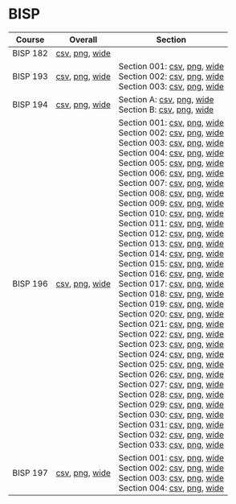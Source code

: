 # BISP

| Course | Overall | Section |
| ------ | ------- | ------- |
| BISP 182 | [csv](https://github.com/UCSD-Historical-Enrollment-Data/2023Fall/blob/main/overall/BISP%20182.csv), [png](https://raw.githubusercontent.com/UCSD-Historical-Enrollment-Data/2023Fall/main/plot_overall/BISP%20182.png), [wide](https://raw.githubusercontent.com/UCSD-Historical-Enrollment-Data/2023Fall/main/plot_overall_wide/BISP%20182.png) |  |
| BISP 193 | [csv](https://github.com/UCSD-Historical-Enrollment-Data/2023Fall/blob/main/overall/BISP%20193.csv), [png](https://raw.githubusercontent.com/UCSD-Historical-Enrollment-Data/2023Fall/main/plot_overall/BISP%20193.png), [wide](https://raw.githubusercontent.com/UCSD-Historical-Enrollment-Data/2023Fall/main/plot_overall_wide/BISP%20193.png) | Section 001: [csv](https://github.com/UCSD-Historical-Enrollment-Data/2023Fall/blob/main/section/BISP%20193_001.csv), [png](https://raw.githubusercontent.com/UCSD-Historical-Enrollment-Data/2023Fall/main/plot_section/BISP%20193_001.png), [wide](https://raw.githubusercontent.com/UCSD-Historical-Enrollment-Data/2023Fall/main/plot_section_wide/BISP%20193_001.png)<br>Section 002: [csv](https://github.com/UCSD-Historical-Enrollment-Data/2023Fall/blob/main/section/BISP%20193_002.csv), [png](https://raw.githubusercontent.com/UCSD-Historical-Enrollment-Data/2023Fall/main/plot_section/BISP%20193_002.png), [wide](https://raw.githubusercontent.com/UCSD-Historical-Enrollment-Data/2023Fall/main/plot_section_wide/BISP%20193_002.png)<br>Section 003: [csv](https://github.com/UCSD-Historical-Enrollment-Data/2023Fall/blob/main/section/BISP%20193_003.csv), [png](https://raw.githubusercontent.com/UCSD-Historical-Enrollment-Data/2023Fall/main/plot_section/BISP%20193_003.png), [wide](https://raw.githubusercontent.com/UCSD-Historical-Enrollment-Data/2023Fall/main/plot_section_wide/BISP%20193_003.png) |
| BISP 194 | [csv](https://github.com/UCSD-Historical-Enrollment-Data/2023Fall/blob/main/overall/BISP%20194.csv), [png](https://raw.githubusercontent.com/UCSD-Historical-Enrollment-Data/2023Fall/main/plot_overall/BISP%20194.png), [wide](https://raw.githubusercontent.com/UCSD-Historical-Enrollment-Data/2023Fall/main/plot_overall_wide/BISP%20194.png) | Section A: [csv](https://github.com/UCSD-Historical-Enrollment-Data/2023Fall/blob/main/section/BISP%20194_A.csv), [png](https://raw.githubusercontent.com/UCSD-Historical-Enrollment-Data/2023Fall/main/plot_section/BISP%20194_A.png), [wide](https://raw.githubusercontent.com/UCSD-Historical-Enrollment-Data/2023Fall/main/plot_section_wide/BISP%20194_A.png)<br>Section B: [csv](https://github.com/UCSD-Historical-Enrollment-Data/2023Fall/blob/main/section/BISP%20194_B.csv), [png](https://raw.githubusercontent.com/UCSD-Historical-Enrollment-Data/2023Fall/main/plot_section/BISP%20194_B.png), [wide](https://raw.githubusercontent.com/UCSD-Historical-Enrollment-Data/2023Fall/main/plot_section_wide/BISP%20194_B.png) |
| BISP 196 | [csv](https://github.com/UCSD-Historical-Enrollment-Data/2023Fall/blob/main/overall/BISP%20196.csv), [png](https://raw.githubusercontent.com/UCSD-Historical-Enrollment-Data/2023Fall/main/plot_overall/BISP%20196.png), [wide](https://raw.githubusercontent.com/UCSD-Historical-Enrollment-Data/2023Fall/main/plot_overall_wide/BISP%20196.png) | Section 001: [csv](https://github.com/UCSD-Historical-Enrollment-Data/2023Fall/blob/main/section/BISP%20196_001.csv), [png](https://raw.githubusercontent.com/UCSD-Historical-Enrollment-Data/2023Fall/main/plot_section/BISP%20196_001.png), [wide](https://raw.githubusercontent.com/UCSD-Historical-Enrollment-Data/2023Fall/main/plot_section_wide/BISP%20196_001.png)<br>Section 002: [csv](https://github.com/UCSD-Historical-Enrollment-Data/2023Fall/blob/main/section/BISP%20196_002.csv), [png](https://raw.githubusercontent.com/UCSD-Historical-Enrollment-Data/2023Fall/main/plot_section/BISP%20196_002.png), [wide](https://raw.githubusercontent.com/UCSD-Historical-Enrollment-Data/2023Fall/main/plot_section_wide/BISP%20196_002.png)<br>Section 003: [csv](https://github.com/UCSD-Historical-Enrollment-Data/2023Fall/blob/main/section/BISP%20196_003.csv), [png](https://raw.githubusercontent.com/UCSD-Historical-Enrollment-Data/2023Fall/main/plot_section/BISP%20196_003.png), [wide](https://raw.githubusercontent.com/UCSD-Historical-Enrollment-Data/2023Fall/main/plot_section_wide/BISP%20196_003.png)<br>Section 004: [csv](https://github.com/UCSD-Historical-Enrollment-Data/2023Fall/blob/main/section/BISP%20196_004.csv), [png](https://raw.githubusercontent.com/UCSD-Historical-Enrollment-Data/2023Fall/main/plot_section/BISP%20196_004.png), [wide](https://raw.githubusercontent.com/UCSD-Historical-Enrollment-Data/2023Fall/main/plot_section_wide/BISP%20196_004.png)<br>Section 005: [csv](https://github.com/UCSD-Historical-Enrollment-Data/2023Fall/blob/main/section/BISP%20196_005.csv), [png](https://raw.githubusercontent.com/UCSD-Historical-Enrollment-Data/2023Fall/main/plot_section/BISP%20196_005.png), [wide](https://raw.githubusercontent.com/UCSD-Historical-Enrollment-Data/2023Fall/main/plot_section_wide/BISP%20196_005.png)<br>Section 006: [csv](https://github.com/UCSD-Historical-Enrollment-Data/2023Fall/blob/main/section/BISP%20196_006.csv), [png](https://raw.githubusercontent.com/UCSD-Historical-Enrollment-Data/2023Fall/main/plot_section/BISP%20196_006.png), [wide](https://raw.githubusercontent.com/UCSD-Historical-Enrollment-Data/2023Fall/main/plot_section_wide/BISP%20196_006.png)<br>Section 007: [csv](https://github.com/UCSD-Historical-Enrollment-Data/2023Fall/blob/main/section/BISP%20196_007.csv), [png](https://raw.githubusercontent.com/UCSD-Historical-Enrollment-Data/2023Fall/main/plot_section/BISP%20196_007.png), [wide](https://raw.githubusercontent.com/UCSD-Historical-Enrollment-Data/2023Fall/main/plot_section_wide/BISP%20196_007.png)<br>Section 008: [csv](https://github.com/UCSD-Historical-Enrollment-Data/2023Fall/blob/main/section/BISP%20196_008.csv), [png](https://raw.githubusercontent.com/UCSD-Historical-Enrollment-Data/2023Fall/main/plot_section/BISP%20196_008.png), [wide](https://raw.githubusercontent.com/UCSD-Historical-Enrollment-Data/2023Fall/main/plot_section_wide/BISP%20196_008.png)<br>Section 009: [csv](https://github.com/UCSD-Historical-Enrollment-Data/2023Fall/blob/main/section/BISP%20196_009.csv), [png](https://raw.githubusercontent.com/UCSD-Historical-Enrollment-Data/2023Fall/main/plot_section/BISP%20196_009.png), [wide](https://raw.githubusercontent.com/UCSD-Historical-Enrollment-Data/2023Fall/main/plot_section_wide/BISP%20196_009.png)<br>Section 010: [csv](https://github.com/UCSD-Historical-Enrollment-Data/2023Fall/blob/main/section/BISP%20196_010.csv), [png](https://raw.githubusercontent.com/UCSD-Historical-Enrollment-Data/2023Fall/main/plot_section/BISP%20196_010.png), [wide](https://raw.githubusercontent.com/UCSD-Historical-Enrollment-Data/2023Fall/main/plot_section_wide/BISP%20196_010.png)<br>Section 011: [csv](https://github.com/UCSD-Historical-Enrollment-Data/2023Fall/blob/main/section/BISP%20196_011.csv), [png](https://raw.githubusercontent.com/UCSD-Historical-Enrollment-Data/2023Fall/main/plot_section/BISP%20196_011.png), [wide](https://raw.githubusercontent.com/UCSD-Historical-Enrollment-Data/2023Fall/main/plot_section_wide/BISP%20196_011.png)<br>Section 012: [csv](https://github.com/UCSD-Historical-Enrollment-Data/2023Fall/blob/main/section/BISP%20196_012.csv), [png](https://raw.githubusercontent.com/UCSD-Historical-Enrollment-Data/2023Fall/main/plot_section/BISP%20196_012.png), [wide](https://raw.githubusercontent.com/UCSD-Historical-Enrollment-Data/2023Fall/main/plot_section_wide/BISP%20196_012.png)<br>Section 013: [csv](https://github.com/UCSD-Historical-Enrollment-Data/2023Fall/blob/main/section/BISP%20196_013.csv), [png](https://raw.githubusercontent.com/UCSD-Historical-Enrollment-Data/2023Fall/main/plot_section/BISP%20196_013.png), [wide](https://raw.githubusercontent.com/UCSD-Historical-Enrollment-Data/2023Fall/main/plot_section_wide/BISP%20196_013.png)<br>Section 014: [csv](https://github.com/UCSD-Historical-Enrollment-Data/2023Fall/blob/main/section/BISP%20196_014.csv), [png](https://raw.githubusercontent.com/UCSD-Historical-Enrollment-Data/2023Fall/main/plot_section/BISP%20196_014.png), [wide](https://raw.githubusercontent.com/UCSD-Historical-Enrollment-Data/2023Fall/main/plot_section_wide/BISP%20196_014.png)<br>Section 015: [csv](https://github.com/UCSD-Historical-Enrollment-Data/2023Fall/blob/main/section/BISP%20196_015.csv), [png](https://raw.githubusercontent.com/UCSD-Historical-Enrollment-Data/2023Fall/main/plot_section/BISP%20196_015.png), [wide](https://raw.githubusercontent.com/UCSD-Historical-Enrollment-Data/2023Fall/main/plot_section_wide/BISP%20196_015.png)<br>Section 016: [csv](https://github.com/UCSD-Historical-Enrollment-Data/2023Fall/blob/main/section/BISP%20196_016.csv), [png](https://raw.githubusercontent.com/UCSD-Historical-Enrollment-Data/2023Fall/main/plot_section/BISP%20196_016.png), [wide](https://raw.githubusercontent.com/UCSD-Historical-Enrollment-Data/2023Fall/main/plot_section_wide/BISP%20196_016.png)<br>Section 017: [csv](https://github.com/UCSD-Historical-Enrollment-Data/2023Fall/blob/main/section/BISP%20196_017.csv), [png](https://raw.githubusercontent.com/UCSD-Historical-Enrollment-Data/2023Fall/main/plot_section/BISP%20196_017.png), [wide](https://raw.githubusercontent.com/UCSD-Historical-Enrollment-Data/2023Fall/main/plot_section_wide/BISP%20196_017.png)<br>Section 018: [csv](https://github.com/UCSD-Historical-Enrollment-Data/2023Fall/blob/main/section/BISP%20196_018.csv), [png](https://raw.githubusercontent.com/UCSD-Historical-Enrollment-Data/2023Fall/main/plot_section/BISP%20196_018.png), [wide](https://raw.githubusercontent.com/UCSD-Historical-Enrollment-Data/2023Fall/main/plot_section_wide/BISP%20196_018.png)<br>Section 019: [csv](https://github.com/UCSD-Historical-Enrollment-Data/2023Fall/blob/main/section/BISP%20196_019.csv), [png](https://raw.githubusercontent.com/UCSD-Historical-Enrollment-Data/2023Fall/main/plot_section/BISP%20196_019.png), [wide](https://raw.githubusercontent.com/UCSD-Historical-Enrollment-Data/2023Fall/main/plot_section_wide/BISP%20196_019.png)<br>Section 020: [csv](https://github.com/UCSD-Historical-Enrollment-Data/2023Fall/blob/main/section/BISP%20196_020.csv), [png](https://raw.githubusercontent.com/UCSD-Historical-Enrollment-Data/2023Fall/main/plot_section/BISP%20196_020.png), [wide](https://raw.githubusercontent.com/UCSD-Historical-Enrollment-Data/2023Fall/main/plot_section_wide/BISP%20196_020.png)<br>Section 021: [csv](https://github.com/UCSD-Historical-Enrollment-Data/2023Fall/blob/main/section/BISP%20196_021.csv), [png](https://raw.githubusercontent.com/UCSD-Historical-Enrollment-Data/2023Fall/main/plot_section/BISP%20196_021.png), [wide](https://raw.githubusercontent.com/UCSD-Historical-Enrollment-Data/2023Fall/main/plot_section_wide/BISP%20196_021.png)<br>Section 022: [csv](https://github.com/UCSD-Historical-Enrollment-Data/2023Fall/blob/main/section/BISP%20196_022.csv), [png](https://raw.githubusercontent.com/UCSD-Historical-Enrollment-Data/2023Fall/main/plot_section/BISP%20196_022.png), [wide](https://raw.githubusercontent.com/UCSD-Historical-Enrollment-Data/2023Fall/main/plot_section_wide/BISP%20196_022.png)<br>Section 023: [csv](https://github.com/UCSD-Historical-Enrollment-Data/2023Fall/blob/main/section/BISP%20196_023.csv), [png](https://raw.githubusercontent.com/UCSD-Historical-Enrollment-Data/2023Fall/main/plot_section/BISP%20196_023.png), [wide](https://raw.githubusercontent.com/UCSD-Historical-Enrollment-Data/2023Fall/main/plot_section_wide/BISP%20196_023.png)<br>Section 024: [csv](https://github.com/UCSD-Historical-Enrollment-Data/2023Fall/blob/main/section/BISP%20196_024.csv), [png](https://raw.githubusercontent.com/UCSD-Historical-Enrollment-Data/2023Fall/main/plot_section/BISP%20196_024.png), [wide](https://raw.githubusercontent.com/UCSD-Historical-Enrollment-Data/2023Fall/main/plot_section_wide/BISP%20196_024.png)<br>Section 025: [csv](https://github.com/UCSD-Historical-Enrollment-Data/2023Fall/blob/main/section/BISP%20196_025.csv), [png](https://raw.githubusercontent.com/UCSD-Historical-Enrollment-Data/2023Fall/main/plot_section/BISP%20196_025.png), [wide](https://raw.githubusercontent.com/UCSD-Historical-Enrollment-Data/2023Fall/main/plot_section_wide/BISP%20196_025.png)<br>Section 026: [csv](https://github.com/UCSD-Historical-Enrollment-Data/2023Fall/blob/main/section/BISP%20196_026.csv), [png](https://raw.githubusercontent.com/UCSD-Historical-Enrollment-Data/2023Fall/main/plot_section/BISP%20196_026.png), [wide](https://raw.githubusercontent.com/UCSD-Historical-Enrollment-Data/2023Fall/main/plot_section_wide/BISP%20196_026.png)<br>Section 027: [csv](https://github.com/UCSD-Historical-Enrollment-Data/2023Fall/blob/main/section/BISP%20196_027.csv), [png](https://raw.githubusercontent.com/UCSD-Historical-Enrollment-Data/2023Fall/main/plot_section/BISP%20196_027.png), [wide](https://raw.githubusercontent.com/UCSD-Historical-Enrollment-Data/2023Fall/main/plot_section_wide/BISP%20196_027.png)<br>Section 028: [csv](https://github.com/UCSD-Historical-Enrollment-Data/2023Fall/blob/main/section/BISP%20196_028.csv), [png](https://raw.githubusercontent.com/UCSD-Historical-Enrollment-Data/2023Fall/main/plot_section/BISP%20196_028.png), [wide](https://raw.githubusercontent.com/UCSD-Historical-Enrollment-Data/2023Fall/main/plot_section_wide/BISP%20196_028.png)<br>Section 029: [csv](https://github.com/UCSD-Historical-Enrollment-Data/2023Fall/blob/main/section/BISP%20196_029.csv), [png](https://raw.githubusercontent.com/UCSD-Historical-Enrollment-Data/2023Fall/main/plot_section/BISP%20196_029.png), [wide](https://raw.githubusercontent.com/UCSD-Historical-Enrollment-Data/2023Fall/main/plot_section_wide/BISP%20196_029.png)<br>Section 030: [csv](https://github.com/UCSD-Historical-Enrollment-Data/2023Fall/blob/main/section/BISP%20196_030.csv), [png](https://raw.githubusercontent.com/UCSD-Historical-Enrollment-Data/2023Fall/main/plot_section/BISP%20196_030.png), [wide](https://raw.githubusercontent.com/UCSD-Historical-Enrollment-Data/2023Fall/main/plot_section_wide/BISP%20196_030.png)<br>Section 031: [csv](https://github.com/UCSD-Historical-Enrollment-Data/2023Fall/blob/main/section/BISP%20196_031.csv), [png](https://raw.githubusercontent.com/UCSD-Historical-Enrollment-Data/2023Fall/main/plot_section/BISP%20196_031.png), [wide](https://raw.githubusercontent.com/UCSD-Historical-Enrollment-Data/2023Fall/main/plot_section_wide/BISP%20196_031.png)<br>Section 032: [csv](https://github.com/UCSD-Historical-Enrollment-Data/2023Fall/blob/main/section/BISP%20196_032.csv), [png](https://raw.githubusercontent.com/UCSD-Historical-Enrollment-Data/2023Fall/main/plot_section/BISP%20196_032.png), [wide](https://raw.githubusercontent.com/UCSD-Historical-Enrollment-Data/2023Fall/main/plot_section_wide/BISP%20196_032.png)<br>Section 033: [csv](https://github.com/UCSD-Historical-Enrollment-Data/2023Fall/blob/main/section/BISP%20196_033.csv), [png](https://raw.githubusercontent.com/UCSD-Historical-Enrollment-Data/2023Fall/main/plot_section/BISP%20196_033.png), [wide](https://raw.githubusercontent.com/UCSD-Historical-Enrollment-Data/2023Fall/main/plot_section_wide/BISP%20196_033.png) |
| BISP 197 | [csv](https://github.com/UCSD-Historical-Enrollment-Data/2023Fall/blob/main/overall/BISP%20197.csv), [png](https://raw.githubusercontent.com/UCSD-Historical-Enrollment-Data/2023Fall/main/plot_overall/BISP%20197.png), [wide](https://raw.githubusercontent.com/UCSD-Historical-Enrollment-Data/2023Fall/main/plot_overall_wide/BISP%20197.png) | Section 001: [csv](https://github.com/UCSD-Historical-Enrollment-Data/2023Fall/blob/main/section/BISP%20197_001.csv), [png](https://raw.githubusercontent.com/UCSD-Historical-Enrollment-Data/2023Fall/main/plot_section/BISP%20197_001.png), [wide](https://raw.githubusercontent.com/UCSD-Historical-Enrollment-Data/2023Fall/main/plot_section_wide/BISP%20197_001.png)<br>Section 002: [csv](https://github.com/UCSD-Historical-Enrollment-Data/2023Fall/blob/main/section/BISP%20197_002.csv), [png](https://raw.githubusercontent.com/UCSD-Historical-Enrollment-Data/2023Fall/main/plot_section/BISP%20197_002.png), [wide](https://raw.githubusercontent.com/UCSD-Historical-Enrollment-Data/2023Fall/main/plot_section_wide/BISP%20197_002.png)<br>Section 003: [csv](https://github.com/UCSD-Historical-Enrollment-Data/2023Fall/blob/main/section/BISP%20197_003.csv), [png](https://raw.githubusercontent.com/UCSD-Historical-Enrollment-Data/2023Fall/main/plot_section/BISP%20197_003.png), [wide](https://raw.githubusercontent.com/UCSD-Historical-Enrollment-Data/2023Fall/main/plot_section_wide/BISP%20197_003.png)<br>Section 004: [csv](https://github.com/UCSD-Historical-Enrollment-Data/2023Fall/blob/main/section/BISP%20197_004.csv), [png](https://raw.githubusercontent.com/UCSD-Historical-Enrollment-Data/2023Fall/main/plot_section/BISP%20197_004.png), [wide](https://raw.githubusercontent.com/UCSD-Historical-Enrollment-Data/2023Fall/main/plot_section_wide/BISP%20197_004.png) |
